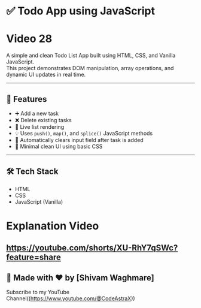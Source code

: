 # ✅ Todo App using JavaScript
# Video 28

A simple and clean Todo List App built using HTML, CSS, and Vanilla JavaScript.  
This project demonstrates DOM manipulation, array operations, and dynamic UI updates in real time.

---

## 🚀 Features

- ➕ Add a new task
- ❌ Delete existing tasks
- 📃 Live list rendering
- 💡 Uses `push()`, `map()`, and `splice()` JavaScript methods
- 🧼 Automatically clears input field after task is added
- 🎨 Minimal clean UI using basic CSS

---

## 🛠️ Tech Stack

- HTML
- CSS
- JavaScript (Vanilla)

# Explanation Video

https://youtube.com/shorts/XU-RhY7qSWc?feature=share
---

## 🙌 Made with ❤️ by [Shivam Waghmare]
Subscribe to my YouTube Channel((https://www.youtube.com/@CodeAstraX))
